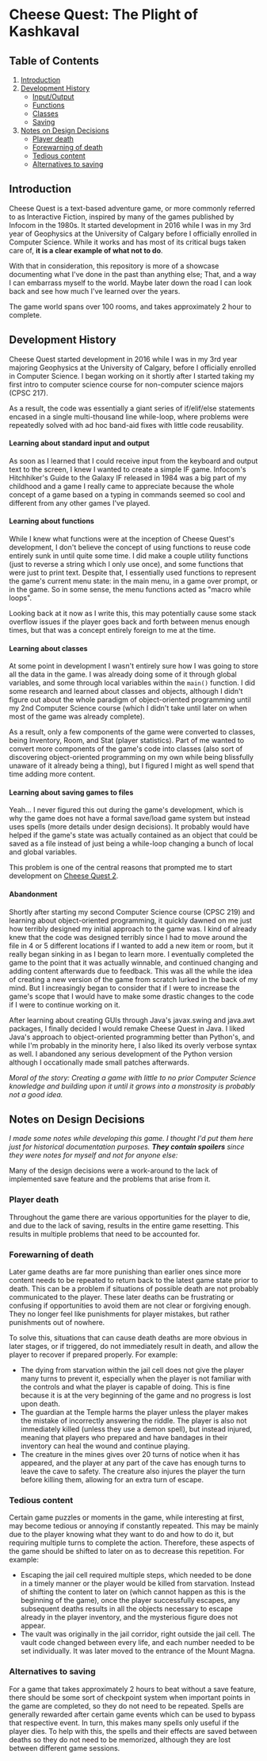 Cheese Quest: The Plight of Kashkaval
====================================

Table of Contents
-----------------
1. [Introduction](#introduction)
2. [Development History](#development-history)
    - [Input/Output](#learning-about-standard-input-and-output)
    - [Functions](#learning-about-functions)
    - [Classes](#learning-about-classes)
    - [Saving](#learning-about-saving-games-to-files)
3. [Notes on Design Decisions](#notes-on-design-decisions)
    - [Player death](#player-death)
    - [Forewarning of death](#forewarning-of-death)
    - [Tedious content](#tedious-content)
    - [Alternatives to saving](#alternatives-to-saving)

Introduction
------------
Cheese Quest is a text-based adventure game, or more commonly referred to as Interactive Fiction, inspired by many of the games published by Infocom in the 1980s.
It started development in 2016 while I was in my 3rd year of Geophysics at the University of Calgary before I officially enrolled in Computer Science.
While it works and has most of its critical bugs taken care of, **it is a clear example of what not to do**.

With that in consideration, this repository is more of a showcase documenting what I've done in the past than anything else;
That, and a way I can embarrass myself to the world.
Maybe later down the road I can look back and see how much I've learned over the years.

The game world spans over 100 rooms, and takes approximately 2 hour to complete.

Development History
-------------------

Cheese Quest started development in 2016 while I was in my 3rd year majoring Geophysics at the University of Calgary, before I officially enrolled in Computer Science.
I began working on it shortly after I started taking my first intro to computer science course for non-computer science majors (CPSC 217).

As a result, the code was essentially a giant series of if/elif/else statements encased in a single multi-thousand line while-loop, where problems were repeatedly solved with ad hoc band-aid fixes with little code reusability.

#### Learning about standard input and output
As soon as I learned that I could receive input from the keyboard and output text to the screen, I knew I wanted to create a simple IF game.
Infocom's Hitchhiker's Guide to the Galaxy IF released in 1984 was a big part of my childhood and a game I really came to appreciate because the whole concept of a game based on a typing in commands seemed so cool and different from any other games I've played.

#### Learning about functions
While I knew what functions were at the inception of Cheese Quest's development, I don't believe the concept of using functions to reuse code entirely sunk in until quite some time.
I did make a couple utility functions (just to reverse a string which I only use once), and some functions that were just to print text.
Despite that, I essentially used functions to represent the game's current menu state: in the main menu, in a game over prompt, or in the game. So in some sense, the menu functions acted as "macro while loops".

Looking back at it now as I write this, this may potentially cause some stack overflow issues if the player goes back and forth between menus enough times, but that was a concept entirely foreign to me at the time.

#### Learning about classes
At some point in development I wasn't entirely sure how I was going to store all the data in the game.
I was already doing some of it through global variables, and some through local variables within the `main()` function.
I did some research and learned about classes and objects, although I didn't figure out about the whole paradigm of object-oriented programming until my 2nd Computer Science course (which I didn't take until later on when most of the game was already complete).

As a result, only a few components of the game were converted to classes, being Inventory, Room, and Stat (player statistics).
Part of me wanted to convert more components of the game's code into classes (also sort of discovering object-oriented programming on my own while being blissfully unaware of it already being a thing), but I figured I might as well spend that time adding more content.

#### Learning about saving games to files
Yeah... I never figured this out during the game's development, which is why the game does not have a formal save/load game system but instead uses spells (more details under design decisions).
It probably would have helped if the game's state was actually contained as an object that could be saved as a file instead of just being a while-loop changing a bunch of local and global variables.

This problem is one of the central reasons that prompted me to start development on [Cheese Quest 2](https://github.com/EvanQuan/CheeseQuest2).

#### Abandonment
Shortly after starting my second Computer Science course (CPSC 219) and learning about object-oriented programming, it quickly dawned on me just how terribly designed my initial approach to the game was.
I kind of already knew that the code was designed terribly since I had to move around the file in 4 or 5 different locations if I wanted to add a new item or room, but it really began sinking in as I began to learn more.
I eventually completed the game to the point that it was actually winnable, and continued changing and adding content afterwards due to feedback. This was all the while the idea of creating a new version of the game from scratch lurked in the back of my mind.
But I increasingly began to consider that if I were to increase the game's scope that I would have to make some drastic changes to the code if I were to continue working on it.

After learning about creating GUIs through Java's javax.swing and java.awt packages, I finally decided I would remake Cheese Quest in Java.
I liked Java's approach to object-oriented programming better than Python's, and while I'm probably in the minority here, I also liked its overly verbose syntax as well.
I abandoned any serious development of the Python version although I occationally made small patches afterwards.

*Moral of the story: Creating a game with little to no prior Computer Science knowledge and building upon it until it grows into a monstrosity is probably not a good idea.*

## Notes on Design Decisions
*I made some notes while developing this game. I thought I'd put them here just for historical documentation purposes. **They contain spoilers** since they were notes for myself and not for anyone else:*

Many of the design decisions were a work-around to the lack of implemented save feature and the problems that arise from it.
### Player death
Throughout the game there are various opportunities for the player to die, and due to the lack of saving, results in the entire game resetting. This results in multiple problems that need to be accounted for.
### Forewarning of death
Later game deaths are far more punishing than earlier ones since more content needs to be repeated to return back to the latest game state prior to death. This can be a problem if situations of possible death are not probably communicated to the player. These later deaths can be frustrating or confusing if opportunities to avoid them are not clear or forgiving enough. They no longer feel like punishments for player mistakes, but rather punishments out of nowhere.

To solve this, situations that can cause death deaths are more obvious in later stages, or if triggered, do not immediately result in death, and allow the player to recover if prepared properly. For example:
- The dying from starvation within the jail cell does not give the player many turns to prevent it, especially when the player is not familiar with the controls and what the player is capable of doing. This is fine because it is at the very beginning of the game and no progress is lost upon death.
- The guardian at the Temple harms the player unless the player makes the mistake of incorrectly answering the riddle. The player is also not immediately killed (unless they use a demon spell), but instead injured, meaning that players who prepared and have bandages in their inventory can heal the wound and continue playing.
- The creature in the mines gives over 20 turns of notice when it has appeared, and the player at any part of the cave has enough turns to leave the cave to safety. The creature also injures the player the turn before killing them, allowing for an extra turn of escape.
### Tedious content
Certain game puzzles or moments in the game, while interesting at first, may become tedious or annoying if constantly repeated. This may be mainly due to the player knowing what they want to do and how to do it, but requiring multiple turns to complete the action. Therefore, these aspects of the game should be shifted to later on as to decrease this repetition. For example:
- Escaping the jail cell required multiple steps, which needed to be done in a timely manner or the player would be killed from starvation. Instead of shifting the content to later on (which cannot happen as this is the beginning of the game), once the player successfully escapes, any subsequent deaths results in all the objects necessary to escape already in the player inventory, and the mysterious figure does not appear.
- The vault was originally in the jail corridor, right outside the jail cell. The vault code changed between every life, and each number needed to be set individually. It was later moved to the entrance of the Mount Magna.
### Alternatives to saving
For a game that takes approximately 2 hours to beat without a save feature, there should be some sort of checkpoint system when important points in the game are completed, so they do not need to be repeated. Spells are generally rewarded after certain game events which can be used to bypass that respective event. In turn, this makes many spells only useful if the player dies. To help with this, the spells and their effects are saved between deaths so they do not need to be memorized, although they are lost between different game sessions.
